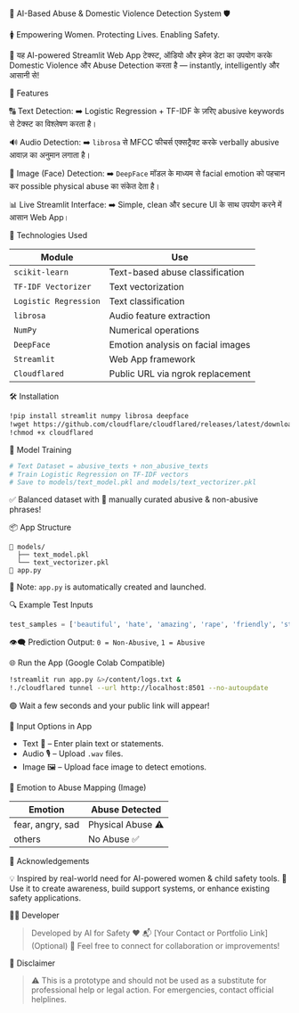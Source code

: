💜 AI-Based Abuse & Domestic Violence Detection System 🛡️

🚺 Empowering Women. Protecting Lives. Enabling Safety.

🎯 यह AI-powered Streamlit Web App टेक्स्ट, ऑडियो और इमेज डेटा का उपयोग करके Domestic Violence और Abuse Detection करता है — instantly, intelligently और आसानी से!

🚀 Features

🔠 Text Detection:
➡️ Logistic Regression + TF-IDF के ज़रिए abusive keywords से टेक्स्ट का विश्लेषण करता है।

🔊 Audio Detection:
➡️ `librosa` से MFCC फीचर्स एक्सट्रैक्ट करके verbally abusive आवाज़ का अनुमान लगाता है।

🧠 Image (Face) Detection:
➡️ `DeepFace` मॉडल के माध्यम से facial emotion को पहचान कर possible physical abuse का संकेत देता है।

📊 Live Streamlit Interface:
➡️ Simple, clean और secure UI के साथ उपयोग करने में आसान Web App।

 🧠 Technologies Used

| Module                | Use                               |
| --------------------- | --------------------------------- |
| `scikit-learn`        | Text-based abuse classification   |
| `TF-IDF Vectorizer`   | Text vectorization                |
| `Logistic Regression` | Text classification               |
| `librosa`             | Audio feature extraction          |
| `NumPy`               | Numerical operations              |
| `DeepFace`            | Emotion analysis on facial images |
| `Streamlit`           | Web App framework                 |
| `Cloudflared`         | Public URL via ngrok replacement  |

🛠️ Installation

```bash
!pip install streamlit numpy librosa deepface
!wget https://github.com/cloudflare/cloudflared/releases/latest/download/cloudflared-linux-amd64 -O cloudflared
!chmod +x cloudflared
```
💼 Model Training

```python
# Text Dataset = abusive_texts + non_abusive_texts
# Train Logistic Regression on TF-IDF vectors
# Save to models/text_model.pkl and models/text_vectorizer.pkl
```

✅ Balanced dataset with 🔁 manually curated abusive & non-abusive phrases!

📦 App Structure

```
📁 models/
  ├── text_model.pkl
  └── text_vectorizer.pkl
📄 app.py
```

📌 Note: `app.py` is automatically created and launched.

🔍 Example Test Inputs

```python
test_samples = ['beautiful', 'hate', 'amazing', 'rape', 'friendly', 'stupid']
```

👁‍🗨 Prediction Output:
`0 = Non-Abusive`, `1 = Abusive`

🌐 Run the App (Google Colab Compatible)

```bash
!streamlit run app.py &>/content/logs.txt &
!./cloudflared tunnel --url http://localhost:8501 --no-autoupdate
```

🟢 Wait a few seconds and your public link will appear!

🎯 Input Options in App

* Text 📜 – Enter plain text or statements.
* Audio 🎙 – Upload `.wav` files.
* Image 🖼 – Upload face image to detect emotions.

 🧠 Emotion to Abuse Mapping (Image)

| Emotion          | Abuse Detected    |
| ---------------- | ----------------- |
| fear, angry, sad | Physical Abuse ⚠️ |
| others           | No Abuse ✅        |

 🙏 Acknowledgements

💡 Inspired by real-world need for AI-powered women & child safety tools.
📢 Use it to create awareness, build support systems, or enhance existing safety applications.

 👩‍💻 Developer

> Developed by AI for Safety ❤️
> 📬 \[Your Contact or Portfolio Link] (Optional)
> 💬 Feel free to connect for collaboration or improvements!

🛑 Disclaimer

> ⚠️ This is a prototype and should not be used as a substitute for professional help or legal action. For emergencies, contact official helplines.
